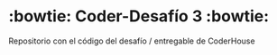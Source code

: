 # :bowtie: Coder-Desafío 3 :bowtie:

Repositorio con el código del desafío / entregable de CoderHouse
